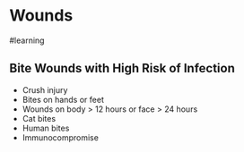 # Wounds
#learning
## Bite Wounds with High Risk of Infection
* Crush injury
* Bites on hands or feet
* Wounds on body > 12 hours or face > 24 hours
* Cat bites
* Human bites
* Immunocompromise

